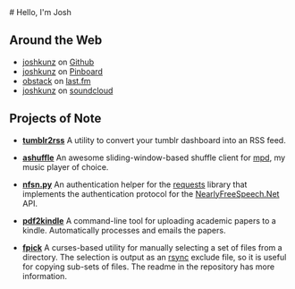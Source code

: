 <div class="prefix_2 grid_5">
# Hello, I'm Josh
</div>
<div class="clear"></div>
<div class="prefix_2 grid_8">

## Around the Web

* [joshkunz][github] on [Github](https://github.com)
* [joshkunz][pinboard] on [Pinboard](https://pinboard.in)
* [obstack][lastfm] on [last.fm](http://last.fm)
* [joshkunz][soundcloud] on [soundcloud](https://soundcloud.com)

## Projects of Note 

* __[tumblr2rss][rss]__ A utility to convert your tumblr dashboard into an
  RSS feed.
* __[ashuffle][]__ An awesome sliding-window-based shuffle client for
  [mpd][], my music player of choice. 
* __[nfsn.py][]__ An authentication helper for the [requests][] library
  that implements the authentication protocol for the [NearlyFreeSpeech.Net][nfsn]
  API.
* __[pdf2kindle][]__ A command-line tool for uploading academic papers to a
  kindle. Automatically processes and emails the papers.
* __[fpick][]__ A curses-based utility for manually selecting a set of
  files from a directory. The selection is output as an [rsync][] exclude
  file, so it is useful for copying sub-sets of files. The readme in the
  repository has more information.

  [github]: https://github.com/joshkunz
  [pinboard]: https://pinboard.in/u:joshkunz
  [lastfm]: http://www.last.fm/user/obstack
  [soundcloud]: https://soundcloud.com/joshkunz

  [mpd]: http://www.musicpd.org/
  [requests]: http://docs.python-requests.org/en/latest/index.html
  [nfsn]: http://nearlyfreespeech.net/
  [rsync]: https://rsync.samba.org/

  [rss]: http://rss.joshkunz.com/tumblr/dashboard 
  [ashuffle]: https://github.com/Joshkunz/ashuffle
  [nfsn.py]: https://github.com/Joshkunz/nfsn.py
  [pdf2kindle]: https://github.com/Joshkunz/pdf2kindle
  [fpick]: https://github.com/Joshkunz/fpick

